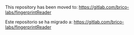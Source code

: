 This repository has been moved to: https://gitlab.com/brico-labs/fingerprintReader

Este repositorio se ha migrado a: https://gitlab.com/brico-labs/fingerprintReader
